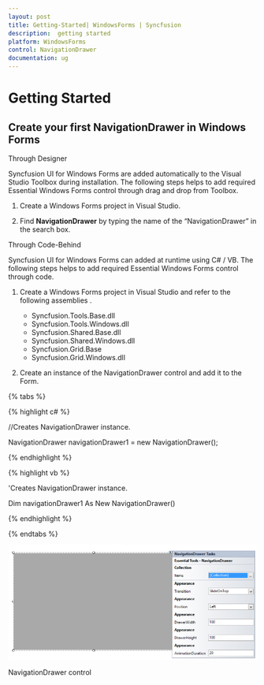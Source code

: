 ```yaml
---
layout: post
title: Getting-Started| WindowsForms | Syncfusion
description:  getting started
platform: WindowsForms
control: NavigationDrawer 
documentation: ug
---
```


# Getting Started

## Create your first NavigationDrawer in Windows Forms

Through Designer

Syncfusion UI for Windows Forms are added automatically to the Visual Studio Toolbox during installation. The following steps helps to add required Essential Windows Forms control through drag and drop from Toolbox. 

1. Create a Windows Forms project in Visual Studio.

2. Find **NavigationDrawer** by typing the name of the “NavigationDrawer” in the search box.

Through Code-Behind

Syncfusion UI for Windows Forms can added at runtime using C# / VB. The following steps helps to add required Essential Windows Forms control through code. 

1. Create a Windows Forms project in Visual Studio and refer to the following assemblies .
	* Syncfusion.Tools.Base.dll
	* Syncfusion.Tools.Windows.dll
	* Syncfusion.Shared.Base.dll
	* Syncfusion.Shared.Windows.dll
	* Syncfusion.Grid.Base
	* Syncfusion.Grid.Windows.dll

2. Create an instance of the NavigationDrawer control and add it to the Form.

{% tabs %}

{% highlight c# %}

//Creates NavigationDrawer instance.

NavigationDrawer navigationDrawer1 = new NavigationDrawer();

{% endhighlight  %}

{% highlight vb %}

'Creates NavigationDrawer instance. 

Dim navigationDrawer1 As New NavigationDrawer()

{% endhighlight  %}

{% endtabs %}


![](Getting-Started_images/start.png)


NavigationDrawer control

